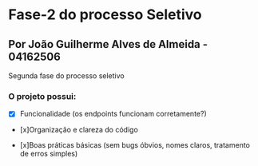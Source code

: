 # Fase-2 do processo Seletivo
## Por João Guilherme Alves de Almeida - 04162506
Segunda fase do processo seletivo 

### O projeto possui:

- [x] Funcionalidade (os endpoints funcionam corretamente?)

- [x]Organização e clareza do código

- [x]Boas práticas básicas (sem bugs óbvios, nomes claros, tratamento de erros simples)
